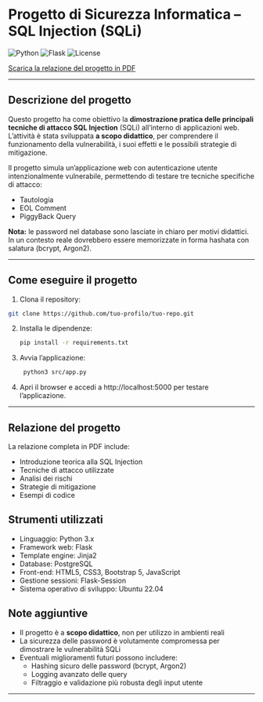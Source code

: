 # Progetto di Sicurezza Informatica – SQL Injection (SQLi)  

![Python](https://img.shields.io/badge/Python-3.10-blue) ![Flask](https://img.shields.io/badge/Flask-2.2-orange) ![License](https://img.shields.io/badge/License-MIT-green)  

[Scarica la relazione del progetto in PDF](docs/relazione.pdf)

---

## Descrizione del progetto
Questo progetto ha come obiettivo la **dimostrazione pratica delle principali tecniche di attacco SQL Injection** (SQLi) all’interno di applicazioni web.  
L’attività è stata sviluppata **a scopo didattico**, per comprendere il funzionamento della vulnerabilità, i suoi effetti e le possibili strategie di mitigazione.

Il progetto simula un’applicazione web con autenticazione utente intenzionalmente vulnerabile, permettendo di testare tre tecniche specifiche di attacco:
- Tautologia
- EOL Comment
- PiggyBack Query

**Nota:** le password nel database sono lasciate in chiaro per motivi didattici. In un contesto reale dovrebbero essere memorizzate in forma hashata con salatura (bcrypt, Argon2).

---

## Come eseguire il progetto

1. Clona il repository:
```bash
git clone https://github.com/tuo-profilo/tuo-repo.git
```
2. Installa le dipendenze:
    ```bash
    pip install -r requirements.txt
    ```
   
3. Avvia l’applicazione:
   ```bash
    python3 src/app.py
   ```

4. Apri il browser e accedi a http://localhost:5000 per testare l’applicazione.

---

## Relazione del progetto
La relazione completa in PDF include:
- Introduzione teorica alla SQL Injection
- Tecniche di attacco utilizzate
- Analisi dei rischi
- Strategie di mitigazione
- Esempi di codice

## Strumenti utilizzati
- Linguaggio: Python 3.x
- Framework web: Flask
- Template engine: Jinja2
- Database: PostgreSQL
- Front-end: HTML5, CSS3, Bootstrap 5, JavaScript
- Gestione sessioni: Flask-Session
- Sistema operativo di sviluppo: Ubuntu 22.04

## Note aggiuntive
- Il progetto è a **scopo didattico**, non per utilizzo in ambienti reali
- La sicurezza delle password è volutamente compromessa per dimostrare le vulnerabilità SQLi
- Eventuali miglioramenti futuri possono includere:
  - Hashing sicuro delle password (bcrypt, Argon2)
  - Logging avanzato delle query
  - Filtraggio e validazione più robusta degli input utente
    
---
